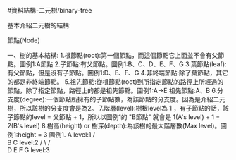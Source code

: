 #資料結構-二元樹/binary-tree

基本介紹二元樹的結構:

節點(Node)

一、樹的基本結構:
  1.根節點(root):第一個節點，而這個節點它上面並不會有父節點。圖例1:A節點
  2.子節點:有父節點。圖例1:B、C、D、E、F、G
  3.葉節點(leaf):有父節點，但是沒有子節點。圖例1:D、E、F、G
  4.非終端節點:除了葉節點，其它的都是非終端節點。
  5.祖先節點:從根節點(root)到所指定節點的路徑上所經過的節點，除了指定節點，路徑上的都是祖先節點。圖例1:A→E 祖先節點:A、B
  6.分支度(degree):一個節點所擁有的子節點數，為該節點的分支度。因為是介紹二元樹，所以該樹的分支度會是為2。
  7.階層(level):樹根level為 1 ，有子節點的話，該子節點的level = 父節點 + 1，所以以圖例1的 "B節點" 就會是 1(A's level) + 1 = 2(B's level)
  8.樹高(height) or 樹深(depth):為該樹的最大階層數(Max level)。圖例1:height = 3
  圖例1.
               A  level:1
             /   \
            B     C level:2
           / \   / \
          D   E F   G level:3
